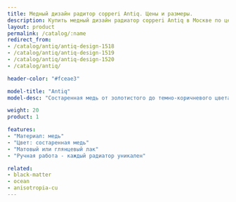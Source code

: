 ```yaml
---
title: Медный дизайн радитор copperi Antiq. Цены и размеры.
description: Купить медный дизайн радиатор copperi Antiq в Москве по ценам производителя.
layout: product
permalink: /catalog/:name
redirect_from:
- /catalog/antiq/antiq-design-1518
- /catalog/antiq/antiq-design-1519
- /catalog/antiq/antiq-design-1520
- /catalog/antiq/

header-color: "#fceae3"

model-title: "Antiq"
model-desc: "Состаренная медь от золотистого до темно-коричневого цвета. Патина наносится мастерами вручную, поэтому каждый радиатор уникален. Покрытие матовым или глянцевым лаком сохранит рисунок неизменным."

weight: 20
product: 1

features:
- "Материал: медь"
- "Цвет: состаренная медь"
- "Матовый или глянцевый лак"
- "Ручная работа - каждый радиатор уникален"

related:
- black-matter
- ocean
- anisotropia-cu
---
```

